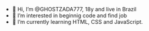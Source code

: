 - 👋 Hi, I’m @GHOSTZADA777, 18y and live in Brazil
- 👀 I’m interested in beginnig code and find job 
- 🌱 I’m currently learning HTML, CSS and JavaScript.
  

